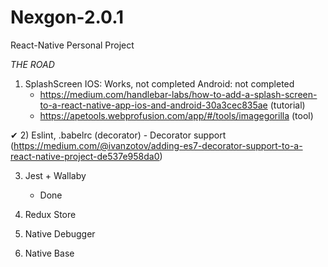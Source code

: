 # Nexgon-2.0.1
React-Native Personal Project

*THE ROAD*

1) SplashScreen
   IOS: Works, not completed
   Android: not completed 
   - https://medium.com/handlebar-labs/how-to-add-a-splash-screen-to-a-react-native-app-ios-and-android-30a3cec835ae (tutorial)
   - https://apetools.webprofusion.com/app/#/tools/imagegorilla (tool)
   
✔ 2) Eslint, .babelrc (decorator)
    - Decorator support (https://medium.com/@ivanzotov/adding-es7-decorator-support-to-a-react-native-project-de537e958da0)

3) Jest + Wallaby
   - Done  

4) Redux Store

5) Native Debugger

6) Native Base   
